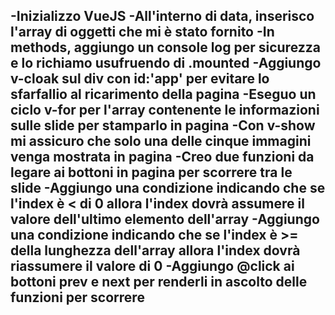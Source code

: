 <!-- CONSEGNA: -->
<!-- Descrizione:
Partendo dal markup della versione svolta in js plain, rifare lo slider ma questa volta usando Vue.
Bonus:
1- al click su una thumb, visualizzare in grande l'immagine corrispondente
2- applicare l'autoplay allo slider: ogni 3 secondi, cambia immagine automaticamente
3- quando il mouse va in hover sullo slider, bloccare l'autoplay e farlo riprendere quando esce -->

<!-- Risoluzione del problema: -->

-Inizializzo VueJS
-All'interno di data, inserisco l'array di oggetti che mi è stato fornito
-In methods, aggiungo un console log per sicurezza e lo richiamo usufruendo di .mounted
-Aggiungo v-cloak sul div con id:'app' per evitare lo sfarfallio al ricarimento della pagina
-Eseguo un ciclo v-for per l'array contenente le informazioni sulle slide per stamparlo in pagina
-Con v-show mi assicuro che solo una delle cinque immagini venga mostrata in pagina
-Creo due funzioni da legare ai bottoni in pagina per scorrere tra le slide
    -Aggiungo una condizione indicando che se l'index è < di 0 allora l'index dovrà assumere il valore dell'ultimo elemento dell'array
    -Aggiungo una condizione indicando che se l'index è >= della lunghezza dell'array allora l'index dovrà riassumere il valore di 0
-Aggiungo @click ai bottoni prev e next per renderli in ascolto delle funzioni per scorrere
-